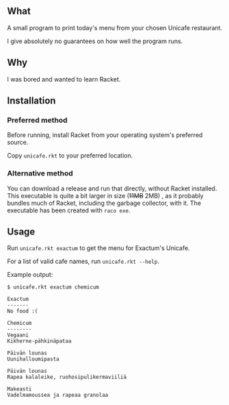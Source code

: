 ## What

A small program to print today's menu from your chosen Unicafe restaurant.

I give absolutely no guarantees on how well the program runs.

## Why

I was bored and wanted to learn Racket.

## Installation

### Preferred method

Before running, install Racket from your operating system's preferred source.

Copy `unicafe.rkt` to your preferred location.

### Alternative method

You can download a release and run that directly, without Racket installed. This executable is quite a bit larger in size (~~11MB~~ 2MB) , as it probably bundles much of Racket, including the garbage collector, with it. The executable has been created with `raco exe`.

## Usage

Run `unicafe.rkt exactum` to get the menu for Exactum's Unicafe.

For a list of valid cafe names, run `unicafe.rkt --help`.

Example output:

```
$ unicafe.rkt exactum chemicum

Exactum
-------
No food :(

Chemicum
--------
Vegaani
Kikherne-pähkinäpataa

Päivän lounas
Uunihalloumipasta

Päivän lounas
Rapea kalaleike, ruohosipulikermaviiliä

Makeasti
Vadelmamoussea ja rapeaa granolaa
```
